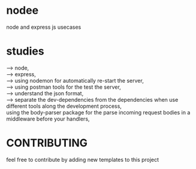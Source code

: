 # nodee
node and express js usecases

# studies
 -->  node,</br>
  -->   express,</br>
  -->   using nodemon for automatically re-start the server,</br>
  -->    using postman tools for the test the server,</br>
   -->   understand the json format,</br>
    -->  separate the dev-dependencies from the dependencies when use different tools along the development process,</br>
     using the body-parser package for the parse incoming request bodies in a middleware before your handlers,
     
     
     
     
# CONTRIBUTING

 feel free to contribute by adding new templates to this project

